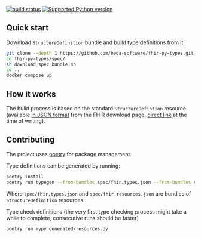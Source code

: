 [![build status](https://github.com/beda-software/fhir-py-types/actions/workflows/test.yml/badge.svg)](https://github.com/beda-software/fhir-py-types/actions/workflows/test.yml)
[![Supported Python version](https://img.shields.io/badge/python-3.11+-blue.svg)](https://www.python.org/downloads/release/python-3110/)

## Quick start

Download `StructureDefinition` bundle and build type definitions from it:

```sh
git clone --depth 1 https://github.com/beda-software/fhir-py-types.git
cd fhir-py-types/spec/
sh download_spec_bundle.sh
cd ..
docker compose up
```

## How it works

The build process is based on the standard `StructureDefintion` resource (available [in JSON format](https://hl7.org/fhir/downloads.html) from the FHIR download page, [direct link](https://hl7.org/fhir/definitions.json.zip) at the time of writing).

## Contributing

The project uses [poetry](https://github.com/python-poetry/poetry) for package management. 

Type definitions can be generated by running:

```sh
poetry install
poetry run typegen --from-bundles spec/fhir.types.json --from-bundles spec/fhir.resources.json --outfile generated/resources.py
```

Where `spec/fhir.types.json` and `spec/fhir.resources.json` are bundles of `StructureDefinition` resources.

Type check definitions (the very first type checking process might take a while to complete, consecutive runs should be faster)

```sh
poetry run mypy generated/resources.py
```
